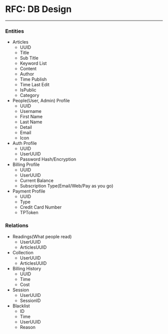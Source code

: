 # RFC: DB Design
---

### Entities
- Articles
  - UUID
  - Title
  - Sub Title
  - Keyword List
  - Content
  - Author
  - Time Publish
  - Time Last Edit
  - IsPublic
  - Category
- People(User, Admin) Profile
  - UUID
  - Username
  - First Name
  - Last Name
  - Detail
  - Email
  - Icon
- Auth Profile
  - UUID
  - UserUUID
  - Password Hash/Encryption
- Billing Profile
  - UUID
  - UserUUID
  - Current Balance
  - Subscription Type(Email/Web/Pay as you go)
- Payment Profile
  - UUID
  - Type
  - Credit Card Number
  - TPToken

### Relations
- Readings(What people read)
  - UserUUID
  - ArticlesUUID
- Collection
  - UserUUID
  - ArticlesUUID
- Billing History
  - UUID
  - Time
  - Cost
- Session
  - UserUUID
  - SessionID
- Blacklist
  - ID
  - Time
  - UserUUID
  - Reason
  
